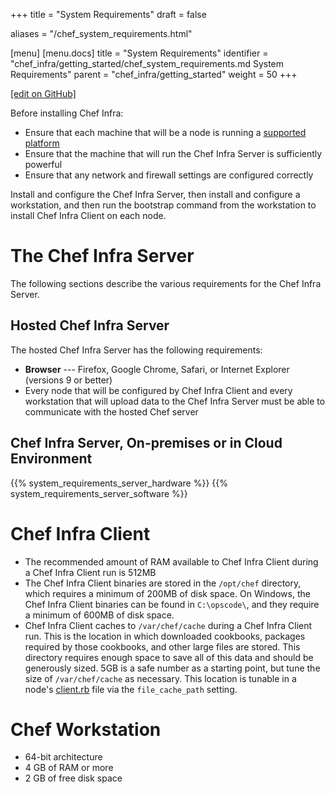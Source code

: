 +++
title = "System Requirements"
draft = false

aliases = "/chef_system_requirements.html"

[menu]
  [menu.docs]
    title = "System Requirements"
    identifier = "chef_infra/getting_started/chef_system_requirements.md System Requirements"
    parent = "chef_infra/getting_started"
    weight = 50
+++    

[\[edit on GitHub\]](https://github.com/chef/chef-web-docs/blob/master/content/chef_system_requirements.md)

Before installing Chef Infra:

-   Ensure that each machine that will be a node is running a [supported
    platform](/platforms/)
-   Ensure that the machine that will run the Chef Infra Server is
    sufficiently powerful
-   Ensure that any network and firewall settings are configured
    correctly

Install and configure the Chef Infra Server, then install and configure
a workstation, and then run the bootstrap command from the workstation
to install Chef Infra Client on each node.

The Chef Infra Server
=====================

The following sections describe the various requirements for the Chef
Infra Server.

Hosted Chef Infra Server
------------------------

The hosted Chef Infra Server has the following requirements:

-   **Browser** --- Firefox, Google Chrome, Safari, or Internet Explorer
    (versions 9 or better)
-   Every node that will be configured by Chef Infra Client and every
    workstation that will upload data to the Chef Infra Server must be
    able to communicate with the hosted Chef server

Chef Infra Server, On-premises or in Cloud Environment
------------------------------------------------------

{{% system_requirements_server_hardware %}} {{% system_requirements_server_software %}}

Chef Infra Client
=================

-   The recommended amount of RAM available to Chef Infra Client during
    a Chef Infra Client run is 512MB
-   The Chef Infra Client binaries are stored in the `/opt/chef`
    directory, which requires a minimum of 200MB of disk space. On
    Windows, the Chef Infra Client binaries can be found in
    `C:\opscode\`, and they require a minimum of 600MB of disk space.
-   Chef Infra Client caches to `/var/chef/cache` during a Chef Infra
    Client run. This is the location in which downloaded cookbooks,
    packages required by those cookbooks, and other large files are
    stored. This directory requires enough space to save all of this
    data and should be generously sized. 5GB is a safe number as a
    starting point, but tune the size of `/var/chef/cache` as necessary.
    This location is tunable in a node's
    [client.rb](https://docs.chef.io/config_rb_client.html) file via the
    `file_cache_path` setting.

Chef Workstation
================

-   64-bit architecture
-   4 GB of RAM or more
-   2 GB of free disk space
